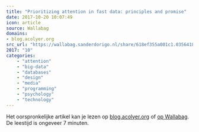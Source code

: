 ```yaml
---
title: "Prioritizing attention in fast data: principles and promise"
date: 2017-10-20 10:07:49
icon: article
source: Wallabag
domains:
- blog.acolyer.org
src_url: "https://wallabag.sanderdorigo.nl/share/618ef355a001c1.03564184"
2017: "10"
categories:
    - "attention"
    - "big-data"
    - "databases"
    - "design"
    - "media"
    - "programming"
    - "psychology"
    - "technology"
---
```

Het oorspronkelijke artikel kan je lezen op [blog.acolyer.org](https://blog.acolyer.org/2017/01/19/prioritizing-attention-in-fast-data-principles-and-promise/) of [op Wallabag](https://wallabag.sanderdorigo.nl/share/618ef355a001c1.03564184). De leestijd is ongeveer 7 minuten.